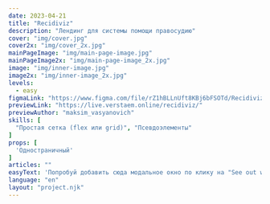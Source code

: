 ```yaml
---
date: 2023-04-21
title: "Recidiviz"
description: "Лендинг для системы помощи правосудию"
cover: "img/cover.jpg"
cover2x: "img/cover_2x.jpg"
mainPageImage: "img/main-page-image.jpg"
mainPageImage2x: "img/main-page-image_2x.jpg"
image: "img/inner-image.jpg"
image2x: "img/inner-image_2x.jpg"
levels:
  - easy
figmaLink: "https://www.figma.com/file/rZ1hBLLnUft8KBj6bFSOTd/Recidiviz-(MaxGraph-Youtube-Spring-2023)?node-id=1-2"
previewLink: "https://live.verstaem.online/recidiviz/"
previewAuthor: "maksim_vasyanovich"
skills: [
  "Простая сетка (flex или grid)", "Псевдоэлементы"
]
props: [
  'Одностраничный'
]
articles: ""
easyText: 'Попробуй добавить сюда модальное окно по клику на "See out work in action"'
language: "en"
layout: "project.njk"
---
```

